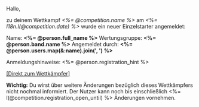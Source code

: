 Hallo,

zu deinem Wettkampf *<%= @competition.name %>* am *<%= I18n.l(@competition.date) %>* wurde ein neuer Einzelstarter angemeldet:

Name: **<%= @person.full_name %>**
Wertungsgruppe: **<%= @person.band.name %>**
Angemeldet durch: **<%= @person.users.map(&:name).join(', ') %>**

Anmeldungshinweise:
<%= @person.registration_hint %>

[[Direkt zum Wettkämpfer]](<%= competition_person_url(@competition.year, @competition.slug, @person.id) %>)

**Wichtig:** Du wirst über weitere Änderungen bezüglich dieses Wettkämpfers nicht nochmal informiert. Der Nutzer kann noch bis einschließlich <%= l(@competition.registration_open_until) %> Änderungen vornehmen.
